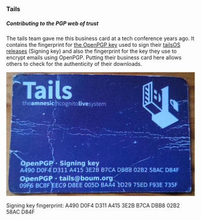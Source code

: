 ### Tails

##### Contributing to the PGP web of trust #####
The tails team gave me this business card at a tech conference years ago. It contains the fingerprint for [the OpenPGP key](./tails_signing_key.asc) used to sign their [tailsOS releases](https://tails.net/install/index.en.html) (Signing key) and also the fingerprint for the key they use to encrypt emails using OpenPGP. Putting their business card here allows others to check for the authenticity of their downloads.

![tails business card](./imgs/tails_card.jpeg)

Signing key fingerprint: A490 D0F4 D311 A415 3E2B  B7CA DBB8 02B2 58AC D84F